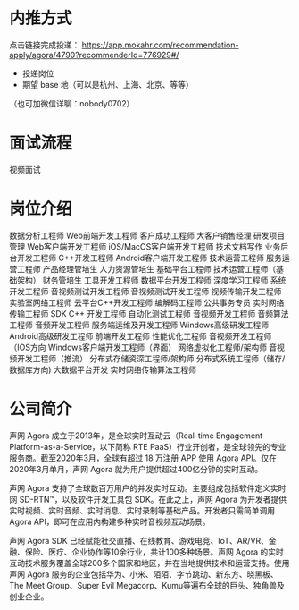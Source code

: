 # 内推方式
点击链接完成投递： https://app.mokahr.com/recommendation-apply/agora/4790?recommenderId=776929#/
* 投递岗位
* 期望 base 地（可以是杭州、上海、北京、等等）

（也可加微信详聊：nobody0702）
# 面试流程
视频面试

# 岗位介绍
数据分析工程师
Web前端开发工程师
客户成功工程师
大客户销售经理
研发项目管理
Web客户端开发工程师
iOS/MacOS客户端开发工程师
技术文档写作
业务后台开发工程师
C++开发工程师
Android客户端开发工程师
技术运营工程师
服务运营工程师
产品经理管培生
人力资源管培生
基础平台工程师
技术运营工程师（基础架构）
财务管培生
工具开发工程师
数据平台开发工程师
深度学习工程师
系统开发工程师
音视频测试开发工程师
音视频测试开发工程师
视频传输开发工程师
实验室网络工程师
云平台C++开发工程师
编解码工程师
公共事务专员
实时网络传输工程师
SDK C++ 开发工程师
自动化测试工程师
音视频开发工程师
音频算法工程师
音频开发工程师
服务端运维及开发工程师
Windows高级研发工程师
Android高级研发工程师
前端开发工程师
性能优化工程师
音视频开发工程师（IOS方向
Windows客户端开发工程师（界面）
网络虚拟化工程师/架构师
音视频开发工程师（推流）
分布式存储资深工程师/架构师
分布式系统工程师（储存/数据库方向)
大数据平台开发
实时网络传输算法工程师

# 公司简介
声网 Agora 成立于2013年，是全球实时互动云（Real-time Engagement Platform-as-a-Service，以下简称 RTE PaaS）行业开创者，是全球领先的专业服务商。截至2020年3月，全球有超过 18 万注册 APP 使用 Agora API。仅在2020年3月单月，声网 Agora 就为用户提供超过400亿分钟的实时互动。

声网 Agora 支持了全球数百万用户的并发实时互动。主要组成包括软件定义实时网 SD-RTN™，以及软件开发工具包 SDK。在此之上，声网 Agora 为开发者提供实时视频、实时音频、实时消息、实时录制等基础产品。开发者只需简单调用 Agora API，即可在应用内构建多种实时音视频互动场景。

声网 Agora SDK 已经赋能社交直播、在线教育、游戏电竞、IoT、AR/VR、金融、保险、医疗、企业协作等10余行业，共计100多种场景。声网 Agora 的实时互动技术服务覆盖全球200多个国家和地区，并在当地提供技术和运营支持。使用声网 Agora 服务的企业包括华为、小米、陌陌、字节跳动、新东方、晓黑板、The Meet Group、Super Evil Megacorp、Kumu等遍布全球的巨头、独角兽及创业企业。
